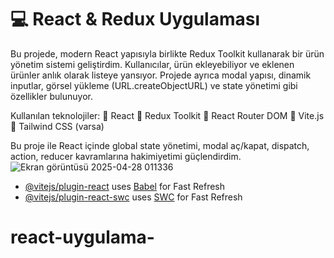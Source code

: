 # 💻 React & Redux Uygulaması


Bu projede, modern React yapısıyla birlikte Redux Toolkit kullanarak bir ürün yönetim sistemi geliştirdim. Kullanıcılar, ürün ekleyebiliyor ve eklenen ürünler anlık olarak listeye yansıyor.
Projede ayrıca modal yapısı, dinamik inputlar, görsel yükleme (URL.createObjectURL) ve state yönetimi gibi özellikler bulunuyor.

Kullanılan teknolojiler:
🔹 React
🔹 Redux Toolkit
🔹 React Router DOM
🔹 Vite.js
🔹 Tailwind CSS (varsa)

Bu proje ile React içinde global state yönetimi, modal aç/kapat, dispatch, action, reducer kavramlarına hakimiyetimi güçlendirdim.
![Ekran görüntüsü 2025-04-28 011336](https://github.com/user-attachments/assets/d5a19d59-e91e-424e-81ea-3f29bcc8dcd2)



- [@vitejs/plugin-react](https://github.com/vitejs/vite-plugin-react/blob/main/packages/plugin-react/README.md) uses [Babel](https://babeljs.io/) for Fast Refresh
- [@vitejs/plugin-react-swc](https://github.com/vitejs/vite-plugin-react-swc) uses [SWC](https://swc.rs/) for Fast Refresh
# react-uygulama-
